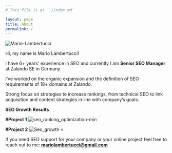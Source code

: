 ```yaml
---
# This file is at `./index.md`

layout: page
title: About
permalink: /
---
```


![Mario-Lambertucci](https://user-images.githubusercontent.com/61537859/111318701-971cd480-8665-11eb-984c-70b92e4d1699.jpg)

Hi, my name is Mario Lambertucci!

I have 6+ years’ experience in SEO and currently I am <b>Senior SEO Manager</b> at Zalando SE in Germany.

I’ve worked on the organic expansion and the definition of SEO requirements of 18+ domains at Zalando.

Strong focus on strategies to increase rankings, from technical SEO to link acquisition and content strategies in line with company’s goals.

<b>SEO Growth Results</b>


<b>#Project 1</b>
![seo_ranking_optimization-min](https://user-images.githubusercontent.com/61537859/111320647-7f465000-8667-11eb-9894-cea0b8f35977.png)



<b>#Project 2</b>
![Seo_growth](https://user-images.githubusercontent.com/61537859/111320651-80777d00-8667-11eb-94c2-2f47ea001e21.png)
<
<br>

If you need SEO support for your company or your online project feel free to reach out to me:
<b>mariolambertucci@gmail.com</b>


